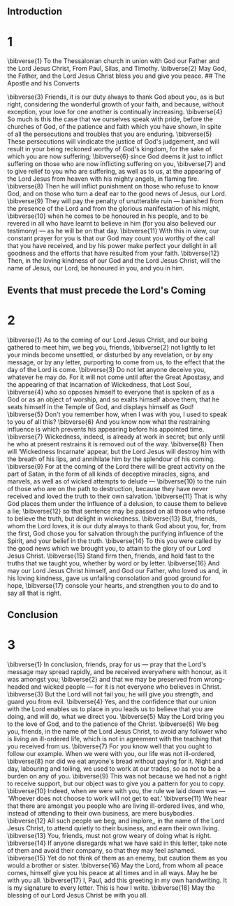 ## Introduction
# 1 
\bibverse{1} To the Thessalonian church in union with God our Father and the Lord Jesus Christ, From Paul, Silas, and Timothy. \bibverse{2} May God, the Father, and the Lord Jesus Christ bless you and give you peace. ## 
The Apostle and his Converts 

\bibverse{3} Friends, it is our duty always to thank God about you, as is but right, considering the wonderful growth of your faith, and because, without exception, your love for one another is continually increasing. \bibverse{4} So much is this the case that we ourselves speak with pride, before the churches of God, of the patience and faith which you have shown, in spite of all the persecutions and troubles that you are enduring. \bibverse{5} These persecutions will vindicate the justice of God's judgement, and will result in your being reckoned worthy of God's kingdom, for the sake of which you are now suffering; \bibverse{6} since God deems it just to inflict suffering on those who are now inflicting suffering on you, \bibverse{7} and to give relief to you who are suffering, as well as to us, at the appearing of the Lord Jesus from heaven with his mighty angels, in flaming fire. \bibverse{8} Then he will inflict punishment on those who refuse to know God, and on those who turn a deaf ear to the good news of Jesus, our Lord. \bibverse{9} They will pay the penalty of unutterable ruin — banished from the presence of the Lord and from the glorious manifestation of his might, \bibverse{10} when he comes to be honoured in his people, and to be revered in all who have learnt to believe in him (for you also believed our testimony) — as he will be on that day. \bibverse{11} With this in view, our constant prayer for you is that our God may count you worthy of the call that you have received, and by his power make perfect your delight in all goodness and the efforts that have resulted from your faith. \bibverse{12} Then, in the loving kindness of our God and the Lord Jesus Christ, will the name of Jesus, our Lord, be honoured in you, and you in him. 

## Events that must precede the Lord's Coming
# 2 
\bibverse{1} As to the coming of our Lord Jesus Christ, and our being gathered to meet him, we beg you, friends, \bibverse{2} not lightly to let your minds become unsettled, or disturbed by any revelation, or by any message, or by any letter, purporting to come from us, to the effect that the day of the Lord is come. \bibverse{3} Do not let anyone deceive you, whatever he may do. For it will not come until after the Great Apostasy, and the appearing of that Incarnation of Wickedness, that Lost Soul, \bibverse{4} who so opposes himself to everyone that is spoken of as a God or as an object of worship, and so exalts himself above them, that he seats himself in the Temple of God, and displays himself as God! \bibverse{5} Don't you remember how, when I was with you, I used to speak to you of all this? \bibverse{6} And you know now what the restraining influence is which prevents his appearing before his appointed time. \bibverse{7} Wickedness, indeed, is already at work in secret; but only until he who at present restrains it is removed out of the way. \bibverse{8} Then will ‘Wickedness Incarnate’ appear, but the Lord Jesus will destroy him with the breath of his lips, and annihilate him by the splendour of his coming. \bibverse{9} For at the coming of the Lord there will be great activity on the part of Satan, in the form of all kinds of deceptive miracles, signs, and marvels, as well as of wicked attempts to delude — \bibverse{10} to the ruin of those who are on the path to destruction, because they have never received and loved the truth to their own salvation. \bibverse{11} That is why God places them under the influence of a delusion, to cause them to believe a lie; \bibverse{12} so that sentence may be passed on all those who refuse to believe the truth, but delight in wickedness. \bibverse{13} But, friends, whom the Lord loves, it is our duty always to thank God about you, for, from the first, God chose you for salvation through the purifying influence of the Spirit, and your belief in the truth. \bibverse{14} To this you were called by the good news which we brought you, to attain to the glory of our Lord Jesus Christ. \bibverse{15} Stand firm then, friends, and hold fast to the truths that we taught you, whether by word or by letter. \bibverse{16} And may our Lord Jesus Christ himself, and God our Father, who loved us and, in his loving kindness, gave us unfailing consolation and good ground for hope, \bibverse{17} console your hearts, and strengthen you to do and to say all that is right. 

## Conclusion
# 3 
\bibverse{1} In conclusion, friends, pray for us — pray that the Lord's message may spread rapidly, and be received everywhere with honour, as it was amongst you; \bibverse{2} and that we may be preserved from wrong-headed and wicked people — for it is not everyone who believes in Christ. \bibverse{3} But the Lord will not fail you; he will give you strength, and guard you from evil. \bibverse{4} Yes, and the confidence that our union with the Lord enables us to place in you leads us to believe that you are doing, and will do, what we direct you. \bibverse{5} May the Lord bring you to the love of God, and to the patience of the Christ. \bibverse{6} We beg you, friends, in the name of the Lord Jesus Christ, to avoid any follower who is living an ill-ordered life, which is not in agreement with the teaching that you received from us. \bibverse{7} For you know well that you ought to follow our example. When we were with you, our life was not ill-ordered, \bibverse{8} nor did we eat anyone's bread without paying for it. Night and day, labouring and toiling, we used to work at our trades, so as not to be a burden on any of you. \bibverse{9} This was not because we had not a right to receive support, but our object was to give you a pattern for you to copy. \bibverse{10} Indeed, when we were with you, the rule we laid down was — ‘Whoever does not choose to work will not get to eat.’ \bibverse{11} We hear that there are amongst you people who are living ill-ordered lives, and who, instead of attending to their own business, are mere busybodies. \bibverse{12} All such people we beg, and implore,, in the name of the Lord Jesus Christ, to attend quietly to their business, and earn their own living. \bibverse{13} You, friends, must not grow weary of doing what is right. \bibverse{14} If anyone disregards what we have said in this letter, take note of them and avoid their company, so that they may feel ashamed. \bibverse{15} Yet do not think of them as an enemy, but caution them as you would a brother or sister. \bibverse{16} May the Lord, from whom all peace comes, himself give you his peace at all times and in all ways. May he be with you all. \bibverse{17} I, Paul, add this greeting in my own handwriting. It is my signature to every letter. This is how I write. \bibverse{18} May the blessing of our Lord Jesus Christ be with you all. 